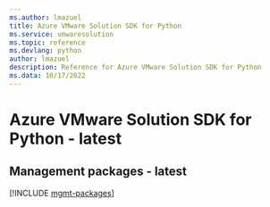 ```yaml
---
ms.author: lmazuel
title: Azure VMware Solution SDK for Python
ms.service: vmwaresolution
ms.topic: reference
ms.devlang: python
author: lmazuel
description: Reference for Azure VMware Solution SDK for Python
ms.data: 10/17/2022
---
```

# Azure VMware Solution SDK for Python - latest

## Management packages - latest
[!INCLUDE [mgmt-packages](vmware-solution-mgmt-index.md)]